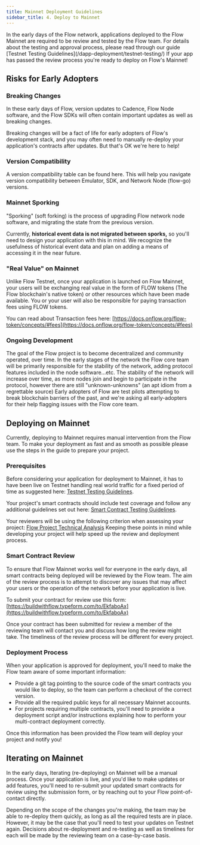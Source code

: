 ```yaml
---
title: Mainnet Deployment Guidelines
sidebar_title: 4. Deploy to Mainnet
---
```


In the early days of the Flow network, applications deployed to the Flow Mainnet are required to be review and tested by the Flow team. For details about the testing and approval process, please read through our guide \[Testnet Testing Guidelines](/dapp-deployment/testnet-testing/) If your app has passed the review process you're ready to deploy on Flow's Mainnet!

## Risks for Early Adopters

### Breaking Changes

In these early days of Flow, version updates to Cadence, Flow Node software, and the Flow SDKs will often contain important updates as well as breaking changes.

Breaking changes will be a fact of life for early adopters of Flow's development stack, and you may often need to manually re-deploy your application's contracts after updates. But that's OK we're here to help!

### Version Compatibility

A version compatibility table can be found here. This will help you navigate version compatibility between Emulator, SDK, and Network Node (flow-go) versions.

### Mainnet Sporking

"Sporking" (soft forking) is the process of upgrading Flow network node software, and migrating the state from the previous version.

Currently, **historical event data is not migrated between sporks,** so you'll need to design your application with this in mind. We recognize the usefulness of historical event data and plan on adding a means of accessing it in the near future.

### "Real Value" on Mainnet

Unlike Flow Testnet, once your application is launched on Flow Mainnet, your users will be exchanging real value in the form of FLOW tokens (The Flow blockchain's native token) or other resources which have been made available. You or your user will also be responsible for paying transaction fees using FLOW tokens.

You can read about Transaction fees here: [https://docs.onflow.org/flow-token/concepts/#fees](https://docs.onflow.org/flow-token/concepts/#fees)

### Ongoing Development

The goal of the Flow project is to become decentralized and community operated, over time. In the early stages of the network the Flow core team will be primarily responsible for the stability of the network, adding protocol features included in the node software...etc. The stability of the network will increase over time, as more nodes join and begin to participate in the protocol, however there are still "unknown-unknowns" (an apt idiom from a regrettable source) Early adopters of Flow are test pilots attempting to break blockchain barriers of the past, and we're asking all early-adopters for their help flagging issues with the Flow core team.

## Deploying on Mainnet

Currently, deploying to Mainnet requires manual intervention from the Flow team. To make your deployment as fast and as smooth as possible please use the steps in the guide to prepare your project.

### Prerequisites

Before considering your application for deployment to Mainnet, it has to have been live on Testnet handling real world traffic for a fixed period of time as suggested here: [Testnet Testing Guidelines](../testnet-testing).

Your project's smart contracts should include test coverage and follow any additional guidelines set out here: [Smart Contract Testing Guidelines](../contract-testing).

Your reviewers will be using the following criterion when assessing your project: [Flow Project Technical Analysis](../contract-testing) Keeping these points in mind while developing your project will help speed up the review and deployment process.

### Smart Contract Review

To ensure that Flow Mainnet works well for everyone in the early days, all smart contracts being deployed will be reviewed by the Flow team. The aim of the review process is to attempt to discover any issues that may affect your users or the operation of the network before your application is live.

To submit your contract for review use this form: [https://buildwithflow.typeform.com/to/EkfaboAx](https://buildwithflow.typeform.com/to/EkfaboAx)

Once your contract has been submitted for review a member of the reviewing team will contact you and discuss how long the review might take. The timeliness of the review process will be different for every project.

### Deployment Process

When your application is approved for deployment, you'll need to make the Flow team aware of some important information:

- Provide a git tag pointing to the source code of the smart contracts you would like to deploy, so the team can perform a checkout of the correct version.
- Provide all the required public keys for all necessary Mainnet accounts.
- For projects requiring multiple contracts, you'll need to provide a deployment script and/or instructions explaining how to perform your multi-contract deployment correctly.

Once this information has been provided the Flow team will deploy your project and notify you!

## Iterating on Mainnet

In the early days, Iterating (re-deploying) on Mainnet will be a manual process. Once your application is live, and you'd like to make updates or add features, you'll need to re-submit your updated smart contracts for review using the submission form, or by reaching out to your Flow point-of-contact directly.

Depending on the scope of the changes you're making, the team may be able to re-deploy them quickly, as long as all the required tests are in place. However, it may be the case that you'll need to test your updates on Testnet again. Decisions about re-deployment and re-testing as well as timelines for each will be made by the reviewing team on a case-by-case basis.
